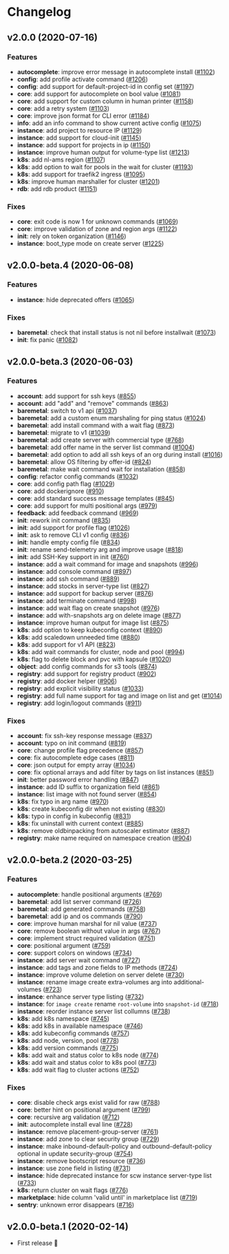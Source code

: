 # Changelog

## v2.0.0 (2020-07-16)

### Features

* **autocomplete**: improve error message in autocomplete install ([#1102](https://github.com/scaleway/scaleway-cli/pull/1102))
* **config**: add profile activate command ([#1206](https://github.com/scaleway/scaleway-cli/pull/1206))
* **config**: add support for default-project-id in config set ([#1197](https://github.com/scaleway/scaleway-cli/pull/1197))
* **core**: add support for autocomplete on bool value ([#1081](https://github.com/scaleway/scaleway-cli/pull/1081))
* **core**: add support for custom column in human printer ([#1158](https://github.com/scaleway/scaleway-cli/pull/1158))
* **core**: add a retry system ([#1103](https://github.com/scaleway/scaleway-cli/pull/1103))
* **core**: improve json format for CLI error ([#1184](https://github.com/scaleway/scaleway-cli/pull/1184))
* **info**: add an info command to show current active config ([#1075](https://github.com/scaleway/scaleway-cli/pull/1075))
* **instance**: add project to resource IP ([#1129](https://github.com/scaleway/scaleway-cli/pull/1129))
* **instance**: add support for cloud-init ([#1145](https://github.com/scaleway/scaleway-cli/pull/1145))
* **instance**: add support for projects in ip ([#1150](https://github.com/scaleway/scaleway-cli/pull/1150))
* **instance**: improve human output for volume-type list ([#1213](https://github.com/scaleway/scaleway-cli/pull/1213))
* **k8s**: add nl-ams region ([#1107](https://github.com/scaleway/scaleway-cli/pull/1107))
* **k8s**: add option to wait for pools in the wait for cluster ([#1193](https://github.com/scaleway/scaleway-cli/pull/1193))
* **k8s**: add support for traefik2 ingress ([#1095](https://github.com/scaleway/scaleway-cli/pull/1095))
* **k8s**: improve human marshaller for cluster ([#1201](https://github.com/scaleway/scaleway-cli/pull/1201))
* **rdb**: add rdb product ([#1151](https://github.com/scaleway/scaleway-cli/pull/1151))

### Fixes

* **core**: exit code is now 1 for unknown commands ([#1069](https://github.com/scaleway/scaleway-cli/pull/1069))
* **core**: improve validation of zone and region args ([#1122](https://github.com/scaleway/scaleway-cli/pull/1122))
* **init**: rely on token organization ([#1146](https://github.com/scaleway/scaleway-cli/pull/1146))
* **instance**: boot_type mode on create server ([#1225](https://github.com/scaleway/scaleway-cli/pull/1225))

## v2.0.0-beta.4 (2020-06-08)

### Features

* **instance**: hide deprecated offers ([#1065](https://github.com/scaleway/scaleway-cli/pull/1065))

### Fixes

* **baremetal**: check that install status is not nil before installwait ([#1073](https://github.com/scaleway/scaleway-cli/pull/1073))
* **init**: fix panic ([#1082](https://github.com/scaleway/scaleway-cli/pull/1082))

## v2.0.0-beta.3 (2020-06-03)

### Features

* **account**: add support for ssh keys ([#855](https://github.com/scaleway/scaleway-cli/pull/855))
* **account**: add "add" and "remove" commands ([#863](https://github.com/scaleway/scaleway-cli/pull/863))
* **baremetal**: switch to v1 api ([#1037](https://github.com/scaleway/scaleway-cli/pull/1037))
* **baremetal**: add a custom enum marshaling for ping status ([#1024](https://github.com/scaleway/scaleway-cli/pull/1024))
* **baremetal**: add install command with a wait flag ([#873](https://github.com/scaleway/scaleway-cli/pull/873))
* **baremetal**: migrate to v1 ([#1039](https://github.com/scaleway/scaleway-cli/pull/1039))
* **baremetal**: add create server with commercial type ([#768](https://github.com/scaleway/scaleway-cli/pull/768))
* **baremetal**: add offer name in the server list command ([#1004](https://github.com/scaleway/scaleway-cli/pull/1004))
* **baremetal**: add option to add all ssh keys of an org during install ([#1016](https://github.com/scaleway/scaleway-cli/pull/1016))
* **baremetal**: allow OS filtering by offer-id ([#824](https://github.com/scaleway/scaleway-cli/pull/824))
* **baremetal**: make wait command wait for installation ([#858](https://github.com/scaleway/scaleway-cli/pull/858))
* **config**: refactor config commands ([#1032](https://github.com/scaleway/scaleway-cli/pull/1032))
* **core**: add config path flag ([#1029](https://github.com/scaleway/scaleway-cli/pull/1029))
* **core**: add dockerignore ([#910](https://github.com/scaleway/scaleway-cli/pull/910))
* **core**: add standard success message templates ([#845](https://github.com/scaleway/scaleway-cli/pull/845))
* **core**: add support for multi positional args ([#979](https://github.com/scaleway/scaleway-cli/pull/979))
* **feedback**: add feedback command ([#969](https://github.com/scaleway/scaleway-cli/pull/969))
* **init**: rework init command ([#835](https://github.com/scaleway/scaleway-cli/pull/835))
* **init**: add support for profile flag ([#1026](https://github.com/scaleway/scaleway-cli/pull/1026))
* **init**: ask to remove CLI v1 config ([#836](https://github.com/scaleway/scaleway-cli/pull/836))
* **init**: handle empty config file ([#834](https://github.com/scaleway/scaleway-cli/pull/834))
* **init**: rename send-telemetry arg and improve usage ([#818](https://github.com/scaleway/scaleway-cli/pull/818))
* **init**: add SSH-Key support in init ([#760](https://github.com/scaleway/scaleway-cli/pull/760))
* **instance**: add a wait command for image and snapshots ([#996](https://github.com/scaleway/scaleway-cli/pull/996))
* **instance**: add console command ([#897](https://github.com/scaleway/scaleway-cli/pull/897))
* **instance**: add ssh command ([#889](https://github.com/scaleway/scaleway-cli/pull/889))
* **instance**: add stocks in server-type list ([#827](https://github.com/scaleway/scaleway-cli/pull/827))
* **instance**: add support for backup server ([#876](https://github.com/scaleway/scaleway-cli/pull/876))
* **instance**: add terminate command ([#998](https://github.com/scaleway/scaleway-cli/pull/998))
* **instance**: add wait flag on create snapshot ([#976](https://github.com/scaleway/scaleway-cli/pull/976))
* **instance**: add with-snapshots arg on delete image ([#877](https://github.com/scaleway/scaleway-cli/pull/877))
* **instance**: improve human output for image list ([#875](https://github.com/scaleway/scaleway-cli/pull/875))
* **k8s**: add option to keep kubeconfig context ([#890](https://github.com/scaleway/scaleway-cli/pull/890))
* **k8s**: add scaledown unneeded time ([#880](https://github.com/scaleway/scaleway-cli/pull/880))
* **k8s**: add support for v1 API ([#823](https://github.com/scaleway/scaleway-cli/pull/823))
* **k8s**: add wait commands for cluster, node and pool ([#994](https://github.com/scaleway/scaleway-cli/pull/994))
* **k8s**: flag to delete block and pvc with kapsule ([#1020](https://github.com/scaleway/scaleway-cli/pull/1020))
* **object**: add config commands for s3 tools ([#874](https://github.com/scaleway/scaleway-cli/pull/874))
* **registry**: add support for registry product ([#902](https://github.com/scaleway/scaleway-cli/pull/902))
* **registry**: add docker helper ([#906](https://github.com/scaleway/scaleway-cli/pull/906))
* **registry**: add explicit visibility status ([#1033](https://github.com/scaleway/scaleway-cli/pull/1033))
* **registry**: add full name support for tag and image on list and get ([#1014](https://github.com/scaleway/scaleway-cli/pull/1014))
* **registry**: add login/logout commands ([#911](https://github.com/scaleway/scaleway-cli/pull/911))

### Fixes

* **account**: fix ssh-key response message ([#837](https://github.com/scaleway/scaleway-cli/pull/837))
* **account**: typo on init command ([#819](https://github.com/scaleway/scaleway-cli/pull/819))
* **core**: change profile flag precedence ([#857](https://github.com/scaleway/scaleway-cli/pull/857))
* **core**: fix autocomplete edge cases ([#811](https://github.com/scaleway/scaleway-cli/pull/811))
* **core**: json output for empty array ([#1034](https://github.com/scaleway/scaleway-cli/pull/1034))
* **core**: fix optional arrays and add filter by tags on list instances ([#851](https://github.com/scaleway/scaleway-cli/pull/851))
* **init**: better password error handling ([#847](https://github.com/scaleway/scaleway-cli/pull/847))
* **instance**: add ID suffix to organization field ([#861](https://github.com/scaleway/scaleway-cli/pull/861))
* **instance**: list image with not found server ([#854](https://github.com/scaleway/scaleway-cli/pull/854))
* **k8s**: fix typo in arg name ([#970](https://github.com/scaleway/scaleway-cli/pull/970))
* **k8s**: create kubeconfig dir when not existing ([#830](https://github.com/scaleway/scaleway-cli/pull/830))
* **k8s**: typo in config in kubeconfig ([#831](https://github.com/scaleway/scaleway-cli/pull/831))
* **k8s**: fix uninstall with current context ([#885](https://github.com/scaleway/scaleway-cli/pull/885))
* **k8s**: remove oldbinpacking from autoscaler estimator ([#887](https://github.com/scaleway/scaleway-cli/pull/887))
* **registry**: make name required on namespace creation ([#904](https://github.com/scaleway/scaleway-cli/pull/904))

## v2.0.0-beta.2 (2020-03-25)

### Features

* **autocomplete**: handle positional arguments ([#769](https://github.com/scaleway/scaleway-cli/pull/769))
* **baremetal**: add list server command ([#726](https://github.com/scaleway/scaleway-cli/pull/726))
* **baremetal**: add generated commands ([#758](https://github.com/scaleway/scaleway-cli/pull/758))
* **baremetal**: add ip and os commands ([#790](https://github.com/scaleway/scaleway-cli/pull/790))
* **core**: improve human marshal for nil value ([#737](https://github.com/scaleway/scaleway-cli/pull/737))
* **core**: remove boolean without value in args ([#767](https://github.com/scaleway/scaleway-cli/pull/767))
* **core**: implement struct required validation ([#751](https://github.com/scaleway/scaleway-cli/pull/751))
* **core**: positional argument ([#759](https://github.com/scaleway/scaleway-cli/pull/759))
* **core**: support colors on windows ([#734](https://github.com/scaleway/scaleway-cli/pull/734))
* **instance**: add server wait command ([#727](https://github.com/scaleway/scaleway-cli/pull/727))
* **instance**: add tags and zone fields to IP methods ([#724](https://github.com/scaleway/scaleway-cli/pull/724))
* **instance**: improve volume deletion on server delete ([#730](https://github.com/scaleway/scaleway-cli/pull/730))
* **instance**: rename image create extra-volumes arg into additional-volumes ([#723](https://github.com/scaleway/scaleway-cli/pull/723))
* **instance**: enhance server type listing ([#732](https://github.com/scaleway/scaleway-cli/pull/732))
* **instance**: for `image create` rename `root-volume` into `snapshot-id` ([#718](https://github.com/scaleway/scaleway-cli/pull/718))
* **instance**: reorder instance server list collumns ([#738](https://github.com/scaleway/scaleway-cli/pull/738))
* **k8s**: add k8s namespace ([#745](https://github.com/scaleway/scaleway-cli/pull/745))
* **k8s**: add k8s in available namespace ([#746](https://github.com/scaleway/scaleway-cli/pull/746))
* **k8s**: add kubeconfig commands ([#757](https://github.com/scaleway/scaleway-cli/pull/757))
* **k8s**: add node, version, pool ([#778](https://github.com/scaleway/scaleway-cli/pull/778))
* **k8s**: add version commands ([#775](https://github.com/scaleway/scaleway-cli/pull/775))
* **k8s**: add wait and status color to k8s node ([#774](https://github.com/scaleway/scaleway-cli/pull/774))
* **k8s**: add wait and status color to k8s pool ([#773](https://github.com/scaleway/scaleway-cli/pull/773))
* **k8s**: add wait flag to cluster actions ([#752](https://github.com/scaleway/scaleway-cli/pull/752))

### Fixes

* **core**: disable check args exist valid for raw ([#788](https://github.com/scaleway/scaleway-cli/pull/788))
* **core**: better hint on positional argument ([#799](https://github.com/scaleway/scaleway-cli/pull/799))
* **core**: recursive arg validation ([#712](https://github.com/scaleway/scaleway-cli/pull/712))
* **init**: autocomplete install eval line ([#728](https://github.com/scaleway/scaleway-cli/pull/728))
* **instance**: remove placement-group-server ([#761](https://github.com/scaleway/scaleway-cli/pull/761))
* **instance**: add zone to clear security group ([#729](https://github.com/scaleway/scaleway-cli/pull/729))
* **instance**: make inbound-default-policy and outbound-default-policy optional in update security-group ([#754](https://github.com/scaleway/scaleway-cli/pull/754))
* **instance**: remove bootscript resource ([#736](https://github.com/scaleway/scaleway-cli/pull/736))
* **instance**: use zone field in listing ([#731](https://github.com/scaleway/scaleway-cli/pull/731))
* **instance**: hide deprecated instance for scw instance server-type list ([#733](https://github.com/scaleway/scaleway-cli/pull/733))
* **k8s**: return cluster on wait flags ([#776](https://github.com/scaleway/scaleway-cli/pull/776))
* **marketplace**: hide column 'valid until' in marketplace list ([#719](https://github.com/scaleway/scaleway-cli/pull/719))
* **sentry**: unknown error disappears ([#716](https://github.com/scaleway/scaleway-cli/pull/716))

## v2.0.0-beta.1 (2020-02-14)

* First release 🎉
